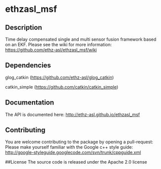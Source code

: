 ethzasl_msf
=====================

## Description
Time delay compensated single and multi sensor fusion framework based on an EKF.
Please see the wiki for more information: https://github.com/ethz-asl/ethzasl_msf/wiki

## Dependencies
glog_catkin (https://github.com/ethz-asl/glog_catkin)

catkin_simple (https://github.com/catkin/catkin_simple)

## Documentation
The API is documented here: http://ethz-asl.github.io/ethzasl_msf

## Contributing
You are welcome contributing to the package by opening a pull-request:
Please make yourself familiar with the Google c++ style guide: 
http://google-styleguide.googlecode.com/svn/trunk/cppguide.xml


##License
The source code is released under the Apache 2.0 license
